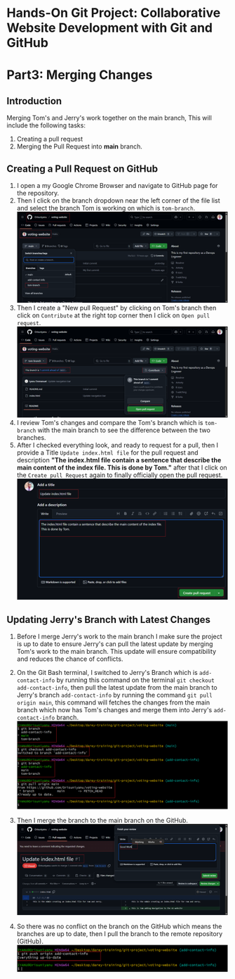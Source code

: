 # Hands-On Git Project: Collaborative Website Development with Git and GitHub
# Part3: Merging Changes
## Introduction
Merging Tom's and Jerry's work together on the main branch, This will include the following tasks:
1. Creating a pull request
2. Merging the Pull Request into **main** branch.


## Creating a Pull Request on GitHub

1. I open a my Google Chrome Browser and navigate to GitHub page for the repository.
2. Then I click on the branch dropdown near the left corner of the file list and select the branch Tom is working on which is `tom-branch`.
![1. Branches](./IMG/1.%20Branches.png)
3. Then I create a "New pull Request" by clicking on Tom's branch then click on `Contribute` at the right top corner then I click on `Open pull request`.
![2. Tom's Pull Request](./IMG/2.%20Tom's%20Pull%20Request.png)
4. I review Tom's changes and compare the Tom's branch which is `tom-branch` with the main branch to see the difference between the two branches.
5. After I checked everything look, and ready to request for a pull, then I provide a Title `Update index.html file` for the pull request and description **"The index.html file contain a sentence that describe the main content of the index file.
This is done by Tom."** after that I click on the `Create pull Request` again to finally officially open the pull request.
![3. Description on the Pull Request](./IMG/3.%20Description%20on%20the%20Pull%20Request.png)

## Updating Jerry's Branch with Latest Changes
1. Before I merge Jerry's work to the main branch I make sure the project is up to date to ensure Jerry's can pull the latest update by merging Tom's work to the main branch. 
This update will ensure compatibility and reduces the chance of conflicts. 
2. On the Git Bash terminal, I switched to Jerry's Branch which is `add-contact-info` by running this command on the terminal `git checkout add-contact-info`, then pull the latest update from the main branch to Jerry's branch `add-contact-info` by running the command `git pull origin main`, this command will fetches the changes from the main branch which now has Tom's changes and merge them into Jerry's `add-contact-info` branch. 
![4. Merge main branch to Jerry's branch](./IMG/4.%20Updating%20Jerry's%20Branch%20to%20Latest.png)

3. Then I merge the branch to the main branch on the GitHub.
![5. Merge](./IMG/5.%20Merging.png)

3. So there was no conflict on the branch on the GitHub which means the branches are up to date, then I pull the branch to the remote repository (GitHub).
![6. Push](./IMG/6.%20Push.png)

